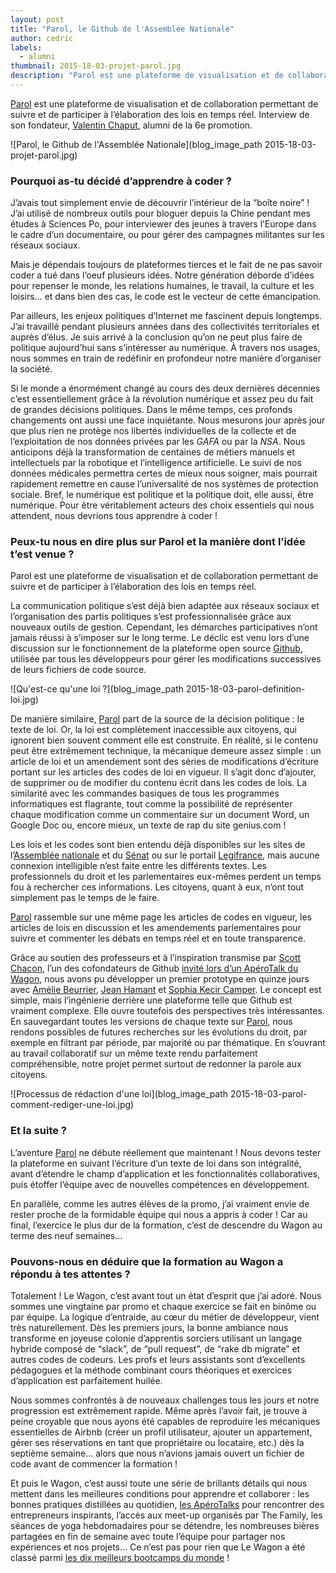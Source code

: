 ```yaml
---
layout: post
title: "Parol, le Github de l'Assemblée Nationale"
author: cedric
labels:
  - alumni
thumbnail: 2015-18-03-projet-parol.jpg
description: "Parol est une plateforme de visualisation et de collaboration permettant de suivre et de participer à l’élaboration des lois en temps réel. Interview de son fondateur, Valentin Chaput, alumni de la 6e promotion."
---
```


[Parol](http://parol-production.herokuapp.com/) est une plateforme de visualisation et de collaboration permettant de suivre et de participer à l’élaboration des lois en temps réel. Interview de son fondateur, [Valentin Chaput](https://twitter.com/valentinchaput), alumni de la 6e promotion.

![Parol, le Github de l'Assemblée Nationale](blog_image_path 2015-18-03-projet-parol.jpg)

### Pourquoi as-tu décidé d’apprendre à coder ?

J’avais tout simplement envie de découvrir l’intérieur de la “boîte noire” ! J’ai utilisé de nombreux outils pour bloguer depuis la Chine pendant mes études à Sciences Po, pour interviewer des jeunes à travers l’Europe dans le cadre d’un documentaire, ou pour gérer des campagnes militantes sur les réseaux sociaux.

Mais je dépendais toujours de plateformes tierces et le fait de ne pas savoir coder a tué dans l’oeuf plusieurs idées. Notre génération déborde d’idées pour repenser le monde, les relations humaines, le travail, la culture et les loisirs… et dans bien des cas, le code est le vecteur de cette émancipation.

Par ailleurs, les enjeux politiques d’Internet me fascinent depuis longtemps. J’ai travaillé pendant plusieurs années dans des collectivités territoriales et auprès d’élus. Je suis arrivé à la conclusion qu’on ne peut plus faire de politique aujourd’hui sans s’intéresser au numérique. À travers nos usages, nous sommes en train de redéfinir en profondeur notre manière d’organiser la société.

Si le monde a énormément changé au cours des deux dernières décennies c’est essentiellement grâce à la révolution numérique et assez peu du fait de grandes décisions politiques. Dans le même temps, ces profonds changements ont aussi une face inquiétante. Nous mesurons jour après jour que plus rien ne protège nos libertés individuelles de la collecte et de l’exploitation de nos données privées par les *GAFA* ou par la *NSA*. Nous anticipons déjà la transformation de centaines de métiers manuels et intellectuels par la robotique et l’intelligence artificielle. Le suivi de nos données médicales permettra certes de mieux nous soigner, mais pourrait rapidement remettre en cause l’universalité de nos systèmes de protection sociale. Bref, le numérique est politique et la politique doit, elle aussi, être numérique. Pour être véritablement acteurs des choix essentiels qui nous attendent, nous devrions tous apprendre à coder !

### Peux-tu nous en dire plus sur Parol et la manière dont l’idée t’est venue ?

Parol est une plateforme de visualisation et de collaboration permettant de suivre et de participer à l’élaboration des lois en temps réel.

La communication politique s’est déjà bien adaptée aux réseaux sociaux et l’organisation des partis politiques s’est professionnalisée grâce aux nouveaux outils de gestion. Cependant, les démarches participatives n’ont jamais réussi à s’imposer sur le long terme. Le déclic est venu lors d’une discussion sur le fonctionnement de la plateforme open source [Github](https://github.com/), utilisée par tous les développeurs pour gérer les modifications successives de leurs fichiers de code source.

![Qu'est-ce qu'une loi ?](blog_image_path 2015-18-03-parol-definition-loi.jpg)

De manière similaire, [Parol](http://parol-production.herokuapp.com/) part de la source de la décision politique : le texte de loi. Or, la loi est complètement inaccessible aux citoyens, qui ignorent bien souvent comment elle est construite. En réalité, si le contenu peut être extrêmement technique, la mécanique demeure assez simple : un article de loi et un amendement sont des séries de modifications d’écriture portant sur les articles des codes de loi en vigueur. Il s’agit donc d’ajouter, de supprimer ou de modifier du contenu écrit dans les codes de lois. La similarité avec les commandes basiques de tous les programmes informatiques est flagrante, tout comme la possibilité de représenter chaque modification comme un commentaire sur un document Word, un Google Doc ou, encore mieux, un texte de rap du site genius.com !

Les lois et les codes sont bien entendu déjà disponibles sur les sites de l’[Assemblée nationale](http://www.assemblee-nationale.fr/) et du [Sénat](http://www.senat.fr/) ou sur le portail [Legifrance](http://www.legifrance.gouv.fr/), mais aucune connexion intelligible n’est faite entre les différents textes. Les professionnels du droit et les parlementaires eux-mêmes perdent un temps fou à rechercher ces informations. Les citoyens, quant à eux, n’ont tout simplement pas le temps de le faire.

[Parol](http://parol-production.herokuapp.com/) rassemble sur une même page les articles de codes en vigueur, les articles de lois en discussion et les amendements parlementaires pour suivre et commenter les débats en temps réel et en toute transparence.

Grâce au soutien des professeurs et à l’inspiration transmise par [Scott Chacon](https://twitter.com/chacon), l’un des cofondateurs de Github [invité lors d’un ApéroTalk du Wagon](https://www.youtube.com/watch?v=TOV6BQO4M6g), nous avons pu développer un premier prototype en quinze jours avec [Amélie Beurrier](https://twitter.com/peanutbeubeurre), [Jean Hamant](https://twitter.com/jeanhamant) et [Sophia Kecir Camper](https://twitter.com/_sophiakc/). Le concept est simple, mais l’ingénierie derrière une plateforme telle que Github est vraiment complexe. Elle ouvre toutefois des perspectives très intéressantes. En sauvegardant toutes les versions de chaque texte sur [Parol](http://parol-production.herokuapp.com/), nous rendons possibles de futures recherches sur les évolutions du droit, par exemple en filtrant par période, par majorité ou par thématique. En s’ouvrant au travail collaboratif sur un même texte rendu parfaitement compréhensible, notre projet permet surtout de redonner la parole aux citoyens.

![Processus de rédaction d'une loi](blog_image_path 2015-18-03-parol-comment-rediger-une-loi.jpg)

### Et la suite ?

L’aventure [Parol](http://parol-production.herokuapp.com/) ne débute réellement que maintenant ! Nous devons tester la plateforme en suivant l’écriture d’un texte de loi dans son intégralité, avant d’étendre le champ d’application et les fonctionnalités collaboratives, puis étoffer l’équipe avec de nouvelles compétences en développement.

En parallèle, comme les autres élèves de la promo, j’ai vraiment envie de rester proche de la formidable équipe qui nous a appris à coder ! Car au final, l’exercice le plus dur de la formation, c’est de descendre du Wagon au terme des neuf semaines…

### Pouvons-nous en déduire que la formation au Wagon a répondu à tes attentes ?

Totalement ! Le Wagon, c’est avant tout un état d’esprit que j’ai adoré. Nous sommes une vingtaine par promo et chaque exercice se fait en binôme ou par équipe. La logique d’entraide, au cœur du métier de développeur, vient très naturellement. Dès les premiers jours, la bonne ambiance nous transforme en joyeuse colonie d’apprentis sorciers utilisant un langage hybride composé de “slack”, de “pull request”, de “rake db migrate” et autres codes de codeurs. Les profs et leurs assistants sont d’excellents pédagogues et la méthode combinant cours théoriques et exercices d’application est parfaitement huilée.

Nous sommes confrontés à de nouveaux challenges tous les jours et notre progression est extrêmement rapide. Même après l’avoir fait, je trouve à peine croyable que nous ayons été capables de reproduire les mécaniques essentielles de Airbnb (créer un profil utilisateur, ajouter un appartement, gérer ses réservations en tant que propriétaire ou locataire, etc.) dès la septième semaine... alors que nous n’avions jamais ouvert un fichier de code avant de commencer la formation !

Et puis le Wagon, c’est aussi toute une série de brillants détails qui nous mettent dans les meilleures conditions pour apprendre et collaborer : les bonnes pratiques distillées au quotidien, [les ApéroTalks](http://www.meetup.com/Le-Wagon-Paris-Coding-Station/) pour rencontrer des entrepreneurs inspirants, l’accès aux meet-up organisés par The Family, les séances de yoga hebdomadaires pour se détendre, les nombreuses bières partagées en fin de semaine avec toute l’équipe pour partager nos expériences et nos projets… Ce n’est pas pour rien que Le Wagon a été classé parmi [les dix meilleurs bootcamps du monde](http://tech.co/top-33-coding-bootcamps-2015-02) !

